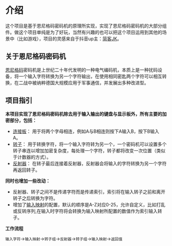 # 介绍

这个项目是基于恩尼格码密码机的原理所实现，实现了恩尼格码密码机的大部分组件。做这个项目单纯是为了好玩，当然有兴趣的也可以把这个项目运用到其他的场景中（比如游戏），项目的灵感来自于抖音up主：[简客JK](https://v.douyin.com/8ETmb5d/)。

## 关于恩尼格码密码机

[恩尼格码](https://baike.baidu.com/item/%E6%81%A9%E5%B0%BC%E6%A0%BC%E7%8E%9B%E5%AF%86%E7%A0%81%E6%9C%BA/5691350?fromtitle=enigma&fromid=10781#viewPageContent)密码机是上世纪二十年代发明的一种电气编码机，本质上是一种扰码设备，将一个输入字符转换为另一个字符输出，在使用相同密匙两个字符可以相互转换，在二战中被纳粹德国大规模应用于军事通信，并发展出多种改进型。

## 项目指引

**本项目实现了恩尼格码密码机除去用于输入输出的键盘与显示板外，所有主要的加密部分，包括：**

- [连接板](wordMapper)：
    用于将两个字母相连，例如A与B相连则按下A输入B，按下B输入A。
- [转子](wheel)：
    用于转换字符，将一个输入字符转为另一个，一个密码机可以设置多个转子串连以增加加密复杂度，每处理一个字符，转子都将改变一次位置（类似于计数器的方式）。
- [反射器](reflector)：
    在转子最后连接着反射器，反射器会将输入的字符转换为另一个字符再返回转子。

**同时也增加一些改动：**

- 反射器、转子之间不是传递字符而是传递索引，索引将在输入转子之前和离开转子之后转换为字符。
- 增加了[输入映射](settings#inputMapper)的配置，默认的顺序是A-Z对应0-25，允许自定义，比如打乱或反转序列,在输入时字符将会转换为输入映射所配置的数值作为索引输入转子。

**工作流程**

`输入字符`->`输入映射`->`转子组`->`反射器`->`转子组`->`输入映射`->`返回值`
